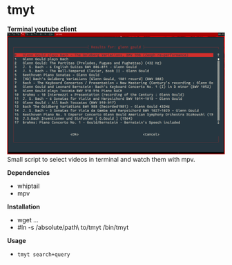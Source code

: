 # tmyt
**Terminal youtube client**
![](screenshot.png)
Small script to select videos in terminal and watch them with mpv.

**Dependencies**
+ whiptail
+ mpv

**Installation**
+ wget ...
+ #ln -s /absolute/path\ to/tmyt /bin/tmyt

**Usage**
+ `tmyt search+query`

